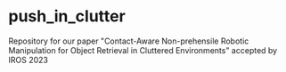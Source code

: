 # push_in_clutter
Repository for our paper "Contact-Aware Non-prehensile Robotic Manipulation for Object Retrieval in Cluttered Environments" accepted by IROS 2023
